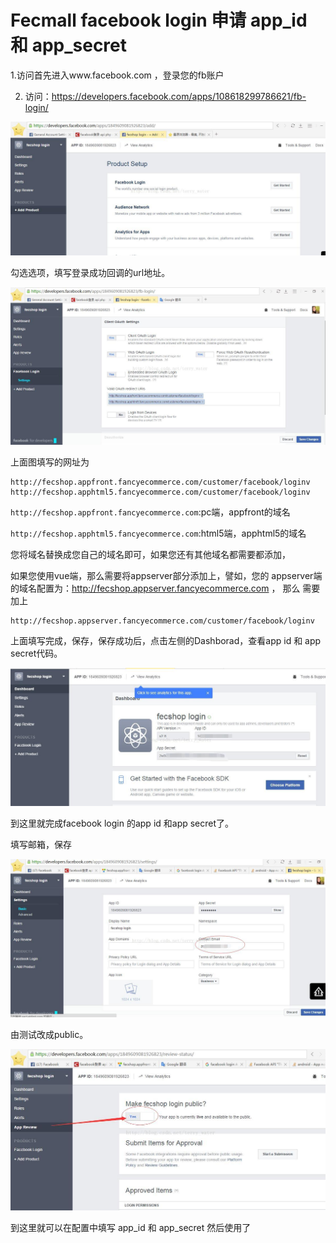 Fecmall facebook login 申请 app_id 和 app_secret
=====================================


1.访问首先进入www.facebook.com ，登录您的fb账户



2. 访问：https://developers.facebook.com/apps/108618299786621/fb-login/




![images](images/cc11.jpg)

勾选选项，填写登录成功回调的url地址。


![images](images/cc12.jpg)

上面图填写的网址为

```
http://fecshop.appfront.fancyecommerce.com/customer/facebook/loginv
http://fecshop.apphtml5.fancyecommerce.com/customer/facebook/loginv
```

`http://fecshop.appfront.fancyecommerce.com`:pc端，appfront的域名

`http://fecshop.apphtml5.fancyecommerce.com`:html5端，apphtml5的域名

您将域名替换成您自己的域名即可，如果您还有其他域名都需要都添加，

如果您使用vue端，那么需要将appserver部分添加上，譬如，您的
appserver端的域名配置为：http://fecshop.appserver.fancyecommerce.com ， 那么
需要加上

```
http://fecshop.appserver.fancyecommerce.com/customer/facebook/loginv
```

上面填写完成，保存，保存成功后，点击左侧的Dashborad，查看app id 和 app secret代码。

![images](images/cc13.jpg)

到这里就完成facebook login 的app id 和app secret了。



填写邮箱，保存

![images](images/cc14.jpg)

由测试改成public。

![images](images/cc15.jpg)


到这里就可以在配置中填写  app_id 和 app_secret 然后使用了







